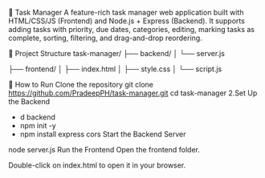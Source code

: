 📝 Task Manager
A feature-rich task manager web application built with HTML/CSS/JS (Frontend) and Node.js + Express (Backend).
It supports adding tasks with priority, due dates, categories, editing, marking tasks as complete, sorting, filtering, and drag-and-drop reordering.

📁 Project Structure
task-manager/ ├── backend/ │ └── server.js

├── frontend/ │ ├── index.html │ ├── style.css │ └── script.js

🚀 How to Run
Clone the repository git clone https://github.com/PradeepPH/task-manager.git cd task-manager
2.Set Up the Backend

-  d backend
-  npm init -y
-  npm install express cors
Start the Backend Server

node server.js
Run the Frontend Open the frontend folder.

Double-click on index.html to open it in your browser.

